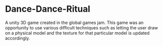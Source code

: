# Dance-Dance-Ritual
A unity 3D game created in the global games jam. This game was an opportunity to use various difficult techniques such as letting the user draw on a physical model and the texture for that particular model is updated accordingly.
